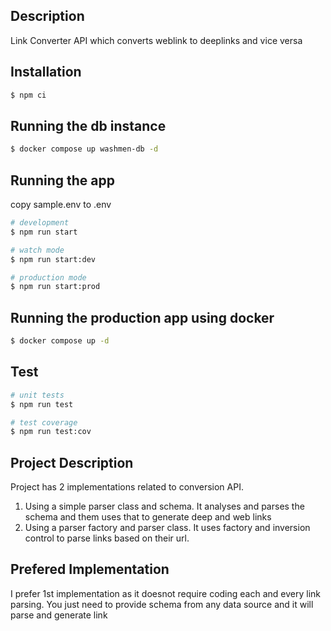 ## Description

Link Converter API which converts weblink to deeplinks and vice versa

## Installation

```bash
$ npm ci
```

## Running the db instance
```bash
$ docker compose up washmen-db -d
```


## Running the app
copy sample.env to .env

```bash
# development
$ npm run start

# watch mode
$ npm run start:dev

# production mode
$ npm run start:prod
```

## Running the production app using docker

```bash
$ docker compose up -d
```

## Test

```bash
# unit tests
$ npm run test

# test coverage
$ npm run test:cov
```

## Project Description
Project has 2 implementations related to conversion API.

1. Using a simple parser class and schema. It analyses and parses the schema and them uses that to generate deep and web links
2. Using a parser factory and parser class. It uses factory and inversion control to parse links based on their url.

## Prefered Implementation
I prefer 1st implementation as it doesnot require coding each and every link parsing. You just need to provide schema from any data source and it will parse and generate link